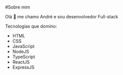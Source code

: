 #Sobre mim

Olá 👋 me chamo André e sou desenvolvedor Full-stack

Tecnologias que domino:

- HTML
- CSS
- JavaScript
- NodeJS
- TypeScript
- ReactJS
- ExpressJS

